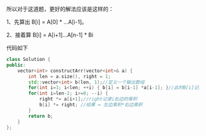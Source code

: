 所以对于这道题，更好的解法应该是这样的：

 1、先算出 B[i] = A[0] * ...A[i-1]。

 2、接着算 B[i] = A[i+1]...A[n-1] * Bi 

代码如下

```c++
class Solution {
public:
    vector<int> constructArr(vector<int>& a) {
        int len = a.size(), right = 1;
        std::vector<int> b(len, 1);//定义一个输出数组   
        for(int i=1; i<len; ++i) { b[i] = b[i-1] *a[i-1]; }//此时B[i]记录i左边的乘积,B[0] = 1
        for(int i=len-2; i>=0; --i) { 
            right *= a[i+1];//right记录i右边的乘积
            b[i] *= right; //结果 = 左边乘积*右边乘积
        }
        return b;
    }
};
```

